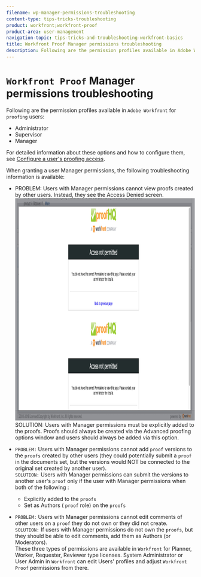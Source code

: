 ```yaml
---
filename: wp-manager-permissions-troubleshooting
content-type: tips-tricks-troubleshooting
product: workfront;workfront-proof
product-area: user-management
navigation-topic: tips-tricks-and-troubleshooting-workfront-basics
title: Workfront Proof Manager permissions troubleshooting
description: Following are the permission profiles available in Adobe Workfront for proofing users:
---
```


# `Workfront Proof` Manager permissions troubleshooting

Following are the permission profiles available in `Adobe Workfront` for `proofing` users:

* Administrator
* Supervisor
* Manager

For detailed information about these options and how to configure them, see [Configure a user's proofing access](../../administration-and-setup/manage-workfront/configure-proofing/configure-a-users-proofing-access.md).

When granting a user Manager permissions, the following troubleshooting information is available:

<ul> 
 <li><span class="bold">PROBLEM:</span> Users with Manager permissions cannot view <span>proofs</span> created by other users. Instead, they see the Access Denied screen.&nbsp;<a href="../../Resources/Images/Getting Started/Tips, Tricks, and Troubleshooting/Access_Denied.png" class="MCXref xref" xrefformat="{para}"><img src="assets/access-denied.png" alt="" width="1296" height="595"><br></a><span class="bold">SOLUTION:</span>&nbsp;Users with Manager permissions must be explicitly added to the <span>proofs</span>. Proofs should always be created via the Advanced <span>proofing</span> options window and users should always be added via this option.</li> 
</ul>

* `PROBLEM:` Users with Manager permissions cannot add `proof` versions to the `proofs` created by other users (they could potentially submit a `proof` in the documents set, but the versions would NOT be connected to the original set created by another user).  
  `SOLUTION:` Users with Manager permissions can submit the versions to another user's `proof` only if the user with Manager permissions when both of the following :

  * Explicitly added to the `proofs`
  * Set as Authors ( `proof` role) on the `proofs`

* `PROBLEM:` Users with Manager permissions cannot edit comments of other users on a `proof` they do not own or they did not create.  
  `SOLUTION:` If users with Manager permissions do not own the `proofs`, but they should be able to edit comments, add them as Authors (or Moderators).  
  These three types of permissions are available in `Workfront` for Planner, Worker, Requester, Reviewer type licenses. System Administrator or User Admin in `Workfront` can edit Users' profiles and adjust `Workfront Proof` permissions from there.&nbsp;

